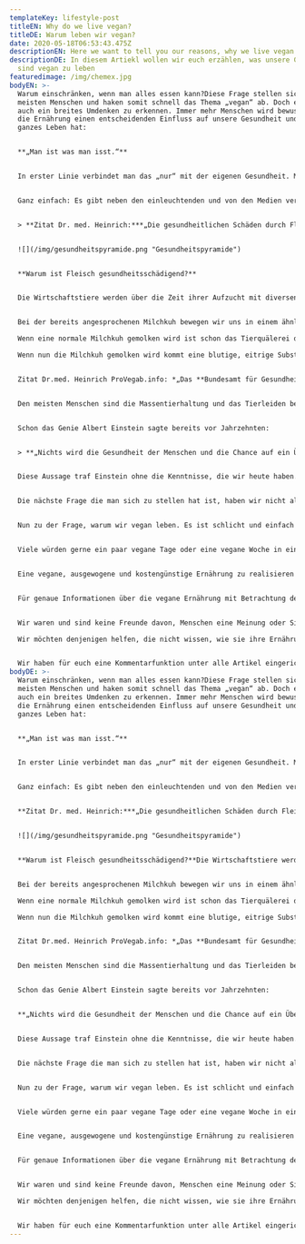 ```yaml
---
templateKey: lifestyle-post
titleEN: Why do we live vegan?
titleDE: Warum leben wir vegan?
date: 2020-05-18T06:53:43.475Z
descriptionEN: Here we want to tell you our reasons, why we live vegan
descriptionDE: In diesem Artiekl wollen wir euch erzählen, was unsere Gründe
  sind vegan zu leben
featuredimage: /img/chemex.jpg
bodyEN: >-
  Warum einschränken, wenn man alles essen kann?Diese Frage stellen sich die
  meisten Menschen und haken somit schnell das Thema „vegan“ ab. Doch es ist
  auch ein breites Umdenken zu erkennen. Immer mehr Menschen wird bewusst, dass
  die Ernährung einen entscheidenden Einfluss auf unsere Gesundheit und unser
  ganzes Leben hat:


  **„Man ist was man isst.“**


  In erster Linie verbindet man das „nur“ mit der eigenen Gesundheit. Man isst mehr Gemüse, verzichtet auf ungesunde Fette, Snacks und kocht öfter selbst, anstatt Fertigprodukte zu kaufen. Hier ist noch nicht die Rede von einer veganen Ernährung. Wenn das alles auch so geht, warum dann vegan leben?


  Ganz einfach: Es gibt neben den einleuchtenden und von den Medien verbreiteten Tipps, sich gesund zu ernähren, auch noch Aspekte, die viele einfach oft nicht wahrhaben wollen, obwohl es Belege und Studien dazu gibt!


  > **Zitat Dr. med. Heinrich:***„Die gesundheitlichen Schäden durch Fleisch wurden durch unzählige wissenschaftliche Studien offengelegt. 2015 haben die Experten der WHO (Weltgesundheitsorganisation) über 800 wissenschaftliche Studien zum Thema Fleisch ausgewertet und verarbeitetes Fleisch als „krebserregend“ eingestuft.“*


  ![](/img/gesundheitspyramide.png "Gesundheitspyramide")


  **Warum ist Fleisch gesundheitsschädigend?**


  Die Wirtschaftstiere werden über die Zeit ihrer Aufzucht mit diversen Hormonen und anderen Medikamenten vollgepumpt, z.B. die Milchkuh, damit sie überhaupt Milch produziert, aber hierzu gleich mehr. Da die Tiere über Ihre kurze Lebensdauer mit dennoch vielen unnatürlichen Produkten versorgt werden, setzten sich diese Schadstoffe in Ihrem Gewebe und somit in dem Späteren Lebensmitte (Fleisch) ab und der Mensch nimmt dieses dann zu sich und somit auch die Schadstoffe.Zitat Dr. med. Heinrich ProVegan.onfo: *„Die Hormone, Tierproteine und gesättigten Fette in Fleisch und Milch sind eindeutig mit einem erhöhten Risiko für schwere chronische Erkrankungen wie Krebs, Diabetes, koronare Herzkrankheit, Bluthochdruck, Schlaganfall, Demenz usw. verbunden, die wiederum die häufigsten Todesursachen in den westlichen Industrienatio­nen darstellen. Selbst ein Fortschreiten durch Medikamente und Operationen bestenfalls nur verlangsamt wird, kann nachweislich nur durch eine fettarme vegane Ernährung gestoppt, ja sogar rückgängig gemacht werden.“*


  Bei der bereits angesprochenen Milchkuh bewegen wir uns in einem ähnlichen Gebiet. Die Milch, die letzten Endes im Kühlregal landet, wie viel echte Milch steckt hier tatsächlich noch drinnen?\

  Wenn eine normale Milchkuh gemolken wird ist schon das Tierquälerei denn die Kuh würde auf natürliche Weise niemals für Ihr Kalb so viel Milch produzieren, wobei der Gedanke Muttermilch von einem anderen Lebewesen zu trinken mir schon absurd vorkommt. Kühe werden zu Gebermaschinen, da sie nur so Milch geben, sie werden mit Hormonen vollgepumpt, damit sie schnellst möglich wieder trächtig werden. Das Kalb wird ihnen weggenommen und mit künstlicher Milch herangezogen, das nächste absolut skurrile Vorgehen, dem Lebewesen die Milch zu verweigern für welches diese eigentlich bestimmt ist.\

  Wenn nun die Milchkuh gemolken wird kommt eine blutige, eitrige Substanz zu lichte, was man im Volksmund als „Milch“ bezeichnet. Diese Substanz wird nun erhitz, gefiltert gereinigt, sodass die uns bekannte „Milch“ hervortritt. Nun, viel „Milch“ bleibt hier also nicht übrig.


  Zitat Dr.med. Heinrich ProVegab.info: *„Das **Bundesamt für Gesundheit (BAG)**in der Schweiz und das **Umweltbundesamt** in Deutschland stellten in wiederholten Untersuchungen fest, dass besonders Tierprodukte mit kanzerogen Giften wie PCBs, Dioxinen usw. belastet sind. So stammen etwa 92 % aller krebsauslösenden Umweltgifte in Nahrungsmitteln aus Tierprodukten. Am höchsten sind übrigens Milch und Milchprodukte belastet. Interessant ist auch, dass in den Ländern mit dem höchsten Milchkonsum die Rate an degenerativem Knochenschwund (Osteoporose) am höchsten ist und in den Ländern mit dem niedrigsten Milchkonsum am niedrigsten. Würde auch nur ein Hauch Wahrheit an der Behauptung sein, dass das Kalzium in der Milch für starke Knochen sorgt, dann müsste es genau umgekehrt sein. Trotzdem wird dies immer noch von skrupellosen Ernährungswissenschaftlern gebetsmühlenartig behauptet.“*


  Den meisten Menschen sind die Massentierhaltung und das Tierleiden bewusst, aber man schaut weg. Es gilt als gesellschaftlich akzeptiert bzw. moralisch vertretbar, wenn Tieren Leid zugefügt wird, damit wir deren Milch bekommen, oder diese qualvoll hingerichtet werden, obwohl das gar nicht nötig ist**.**


  Schon das Genie Albert Einstein sagte bereits vor Jahrzehnten:


  > **„Nichts wird die Gesundheit der Menschen und die Chance auf ein Überleben auf der Erde so steigern wie der Schritt zur vegetarischen Ernährung.“**


  Diese Aussage traf Einstein ohne die Kenntnisse, die wir heute haben. Es wäre interessant, wie seine Aussage lauten würde, mit dem Wissensstand von heute. Ich lehne mich mal weit aus dem Fenster und behaupte, dass er dann das Wort vegetarisch durch vegan ersetzen würde.


  Die nächste Frage die man sich zu stellen hat ist, haben wir nicht alle die Verantwortung als „intelligente Wesen“ diesen Planeten und alle Lebewesen auf diesem zu schützen? Gewiss haben wir diese, doch unsere Interessengebiete sind eingeschränkt. Es geht auch nicht darum, in allen Bereichen die volle Verantwortung zu übernehmen, aber wenn jeder ein bisschen übernimmt, dann fällt es allen leichter. Daher wollen wir nicht nur Tipps geben, wie man (mehr oder weniger durch eine vegane Ernährung seinen Teil dazu beiträgt, sondern auch schon Großes bewirken kann mit ein wenig Umdenken. Dazu haben wir einen Artikel „***Ich will meine Ernährung nicht umstellen, aber dennoch mehr auf meine Gesundheit und die Tiere achten, was kann ich machen?“***verfasst, der euch dabei helfen soll.


  Nun zu der Frage, warum wir vegan leben. Es ist schlicht und einfach eine Ermessensfrage. Drei Beweggründe für eine vegane Ernährung machen den Unterschied: Ethik, Umwelt, Gesundheit. Wobei man bei dem Stichpunkt Gesundheit dazu sagen muss, dass man sich bei einer veganen Ernährung auch ungesund ernähren kann. Man muss immer darauf achten, sich gesund und ausgewogen zu ernähren, unabhängig davon, welche Ernährungsform man lebt.


  Viele würden gerne ein paar vegane Tage oder eine vegane Woche in einem Monat einbauen, vielleicht sogar komplett umsteigen, wissen aber nicht, wie sie das anstellen bzw. was sie essen sollen. Wir wollen Menschen, die auch damit oder ähnliche Probleme haben, helfen. Dazu geben wir einfache Tipps und Tricks, wie ihr ein gesundes und ausgewogenes Leben führen könnt, ohne große Einschränkungen.


  Eine vegane, ausgewogene und kostengünstige Ernährung zu realisieren ist heutzutage so einfach wie nie zuvor. Für jedes tierische Produkt gibt es mittlerweile ein Äquivalent in veganer Form. Auch hier sei gesagt, dass nicht alle veganen Produkte gut sind, man muss aufpassen was man kauft!


  Für genaue Informationen über die vegane Ernährung mit Betrachtung der Vor- und Nachteile verweisen wir auf unseren Artikel: „***Vegan ja oder nein? Von Massentierhaltung bis genmanipuliertes Soja“.***


  Wir waren und sind keine Freunde davon, Menschen eine Meinung oder Sicht aufzuzwingen, es soll sich auch keiner angegriffen fühlen nur weil wir eine andere Meinung vertreten, als diese Person vielleicht für sich gewählt hat. Jeder muss mit seiner eigenen Entscheidung leben können und wennsich jemand durch uns angegriffen fühlt, sollte dieser seine Entscheidung vielleicht überdenken, denn wir zeigen sowohl die Schattenseiten der „normalen“, als auch die der veganen Ernährung.\

  Wir möchten denjenigen helfen, die nicht wissen, wie sie ihre Ernährung umstellen sollen, oder einfache Änderungen an ihrer jetzigen Ernährung vornehmen wollen. Wir beantworten Fragen, wie „Was soll ich essen?“ &„Was kann ich besser machen?“


  Wir haben für euch eine Kommentarfunktion unter alle Artikel eingerichtet. So können Fragen offen diskutiert werden und jeder kann dabei was lernen und Unterstützung finden.
bodyDE: >-
  Warum einschränken, wenn man alles essen kann?Diese Frage stellen sich die
  meisten Menschen und haken somit schnell das Thema „vegan“ ab. Doch es ist
  auch ein breites Umdenken zu erkennen. Immer mehr Menschen wird bewusst, dass
  die Ernährung einen entscheidenden Einfluss auf unsere Gesundheit und unser
  ganzes Leben hat:


  **„Man ist was man isst.“**


  In erster Linie verbindet man das „nur“ mit der eigenen Gesundheit. Man isst mehr Gemüse, verzichtet auf ungesunde Fette, Snacks und kocht öfter selbst, anstatt Fertigprodukte zu kaufen. Hier ist noch nicht die Rede von einer veganen Ernährung. Wenn das alles auch so geht, warum dann vegan leben?


  Ganz einfach: Es gibt neben den einleuchtenden und von den Medien verbreiteten Tipps, sich gesund zu ernähren, auch noch Aspekte, die viele einfach oft nicht wahrhaben wollen, obwohl es Belege und Studien dazu gibt!


  **Zitat Dr. med. Heinrich:***„Die gesundheitlichen Schäden durch Fleisch wurden durch unzählige wissenschaftliche Studien offengelegt. 2015 haben die Experten der WHO (Weltgesundheitsorganisation) über 800 wissenschaftliche Studien zum Thema Fleisch ausgewertet und verarbeitetes Fleisch als „krebserregend“ eingestuft.“*


  ![](/img/gesundheitspyramide.png "Gesundheitspyramide")


  **Warum ist Fleisch gesundheitsschädigend?**Die Wirtschaftstiere werden über die Zeit ihrer Aufzucht mit diversen Hormonen und anderen Medikamenten vollgepumpt, z.B. die Milchkuh, damit sie überhaupt Milch produziert, aber hierzu gleich mehr. Da die Tiere über Ihre kurze Lebensdauer mit dennoch vielen unnatürlichen Produkten versorgt werden, setzten sich diese Schadstoffe in Ihrem Gewebe und somit in dem Späteren Lebensmitte (Fleisch) ab und der Mensch nimmt dieses dann zu sich und somit auch die Schadstoffe.Zitat Dr. med. Heinrich ProVegan.onfo: *„Die Hormone, Tierproteine und gesättigten Fette in Fleisch und Milch sind eindeutig mit einem erhöhten Risiko für schwere chronische Erkrankungen wie Krebs, Diabetes, koronare Herzkrankheit, Bluthochdruck, Schlaganfall, Demenz usw. verbunden, die wiederum die häufigsten Todesursachen in den westlichen Industrienatio­nen darstellen. Selbst ein Fortschreiten durch Medikamente und Operationen bestenfalls nur verlangsamt wird, kann nachweislich nur durch eine fettarme vegane Ernährung gestoppt, ja sogar rückgängig gemacht werden.“*


  Bei der bereits angesprochenen Milchkuh bewegen wir uns in einem ähnlichen Gebiet. Die Milch, die letzten Endes im Kühlregal landet, wie viel echte Milch steckt hier tatsächlich noch drinnen?\

  Wenn eine normale Milchkuh gemolken wird ist schon das Tierquälerei denn die Kuh würde auf natürliche Weise niemals für Ihr Kalb so viel Milch produzieren, wobei der Gedanke Muttermilch von einem anderen Lebewesen zu trinken mir schon absurd vorkommt. Kühe werden zu Gebermaschinen, da sie nur so Milch geben, sie werden mit Hormonen vollgepumpt, damit sie schnellst möglich wieder trächtig werden. Das Kalb wird ihnen weggenommen und mit künstlicher Milch herangezogen, das nächste absolut skurrile Vorgehen, dem Lebewesen die Milch zu verweigern für welches diese eigentlich bestimmt ist.\

  Wenn nun die Milchkuh gemolken wird kommt eine blutige, eitrige Substanz zu lichte, was man im Volksmund als „Milch“ bezeichnet. Diese Substanz wird nun erhitz, gefiltert gereinigt, sodass die uns bekannte „Milch“ hervortritt. Nun, viel „Milch“ bleibt hier also nicht übrig.


  Zitat Dr.med. Heinrich ProVegab.info: *„Das **Bundesamt für Gesundheit (BAG)**in der Schweiz und das **Umweltbundesamt** in Deutschland stellten in wiederholten Untersuchungen fest, dass besonders Tierprodukte mit kanzerogen Giften wie PCBs, Dioxinen usw. belastet sind. So stammen etwa 92 % aller krebsauslösenden Umweltgifte in Nahrungsmitteln aus Tierprodukten. Am höchsten sind übrigens Milch und Milchprodukte belastet. Interessant ist auch, dass in den Ländern mit dem höchsten Milchkonsum die Rate an degenerativem Knochenschwund (Osteoporose) am höchsten ist und in den Ländern mit dem niedrigsten Milchkonsum am niedrigsten. Würde auch nur ein Hauch Wahrheit an der Behauptung sein, dass das Kalzium in der Milch für starke Knochen sorgt, dann müsste es genau umgekehrt sein. Trotzdem wird dies immer noch von skrupellosen Ernährungswissenschaftlern gebetsmühlenartig behauptet.“*


  Den meisten Menschen sind die Massentierhaltung und das Tierleiden bewusst, aber man schaut weg. Es gilt als gesellschaftlich akzeptiert bzw. moralisch vertretbar, wenn Tieren Leid zugefügt wird, damit wir deren Milch bekommen, oder diese qualvoll hingerichtet werden, obwohl das gar nicht nötig ist**.**


  Schon das Genie Albert Einstein sagte bereits vor Jahrzehnten:


  **„Nichts wird die Gesundheit der Menschen und die Chance auf ein Überleben auf der Erde so steigern wie der Schritt zur vegetarischen Ernährung.“**


  Diese Aussage traf Einstein ohne die Kenntnisse, die wir heute haben. Es wäre interessant, wie seine Aussage lauten würde, mit dem Wissensstand von heute. Ich lehne mich mal weit aus dem Fenster und behaupte, dass er dann das Wort vegetarisch durch vegan ersetzen würde.


  Die nächste Frage die man sich zu stellen hat ist, haben wir nicht alle die Verantwortung als „intelligente Wesen“ diesen Planeten und alle Lebewesen auf diesem zu schützen? Gewiss haben wir diese, doch unsere Interessengebiete sind eingeschränkt. Es geht auch nicht darum, in allen Bereichen die volle Verantwortung zu übernehmen, aber wenn jeder ein bisschen übernimmt, dann fällt es allen leichter. Daher wollen wir nicht nur Tipps geben, wie man (mehr oder weniger durch eine vegane Ernährung seinen Teil dazu beiträgt, sondern auch schon Großes bewirken kann mit ein wenig Umdenken. Dazu haben wir einen Artikel „***Ich will meine Ernährung nicht umstellen, aber dennoch mehr auf meine Gesundheit und die Tiere achten, was kann ich machen?“***verfasst, der euch dabei helfen soll.


  Nun zu der Frage, warum wir vegan leben. Es ist schlicht und einfach eine Ermessensfrage. Drei Beweggründe für eine vegane Ernährung machen den Unterschied: Ethik, Umwelt, Gesundheit. Wobei man bei dem Stichpunkt Gesundheit dazu sagen muss, dass man sich bei einer veganen Ernährung auch ungesund ernähren kann. Man muss immer darauf achten, sich gesund und ausgewogen zu ernähren, unabhängig davon, welche Ernährungsform man lebt.


  Viele würden gerne ein paar vegane Tage oder eine vegane Woche in einem Monat einbauen, vielleicht sogar komplett umsteigen, wissen aber nicht, wie sie das anstellen bzw. was sie essen sollen. Wir wollen Menschen, die auch damit oder ähnliche Probleme haben, helfen. Dazu geben wir einfache Tipps und Tricks, wie ihr ein gesundes und ausgewogenes Leben führen könnt, ohne große Einschränkungen.


  Eine vegane, ausgewogene und kostengünstige Ernährung zu realisieren ist heutzutage so einfach wie nie zuvor. Für jedes tierische Produkt gibt es mittlerweile ein Äquivalent in veganer Form. Auch hier sei gesagt, dass nicht alle veganen Produkte gut sind, man muss aufpassen was man kauft!


  Für genaue Informationen über die vegane Ernährung mit Betrachtung der Vor- und Nachteile verweisen wir auf unseren Artikel: „***Vegan ja oder nein? Von Massentierhaltung bis genmanipuliertes Soja“.***


  Wir waren und sind keine Freunde davon, Menschen eine Meinung oder Sicht aufzuzwingen, es soll sich auch keiner angegriffen fühlen nur weil wir eine andere Meinung vertreten, als diese Person vielleicht für sich gewählt hat. Jeder muss mit seiner eigenen Entscheidung leben können und wennsich jemand durch uns angegriffen fühlt, sollte dieser seine Entscheidung vielleicht überdenken, denn wir zeigen sowohl die Schattenseiten der „normalen“, als auch die der veganen Ernährung.\

  Wir möchten denjenigen helfen, die nicht wissen, wie sie ihre Ernährung umstellen sollen, oder einfache Änderungen an ihrer jetzigen Ernährung vornehmen wollen. Wir beantworten Fragen, wie „Was soll ich essen?“ &„Was kann ich besser machen?“


  Wir haben für euch eine Kommentarfunktion unter alle Artikel eingerichtet. So können Fragen offen diskutiert werden und jeder kann dabei was lernen und Unterstützung finden.
---
```

